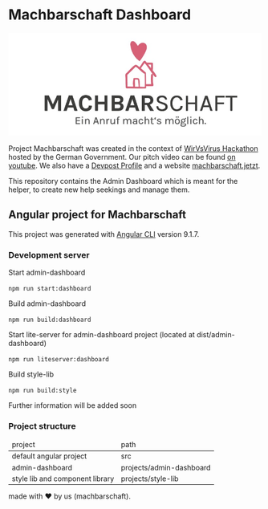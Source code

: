 # Machbarschaft Dashboard

![Machbarschaft Logo](images/logo.jpeg)

Project Machbarschaft was created in the context of [WirVsVirus Hackathon](https://wirvsvirushackathon.org/) hosted by the German Government. Our pitch video can be found [on youtube](https://www.youtube.com/watch?v=8YJ0I0dMmWg). We also have a [Devpost Profile](https://devpost.com/software/einanrufhilft) and a website [machbarschaft.jetzt](https://machbarschaft.jetzt/).

This repository contains the Admin Dashboard which is meant for the helper, to create new help seekings and manage them. 

## Angular project for Machbarschaft 

This project was generated with [Angular CLI](https://github.com/angular/angular-cli) version 9.1.7.

### Development server

Start admin-dashboard 

`npm run start:dashboard`

Build admin-dashboard 

`npm run build:dashboard`

Start lite-server for admin-dashboard project (located at dist/admin-dashboard)

`npm run liteserver:dashboard`

Build style-lib
 
 `npm run build:style`

Further information will be added soon

### Project structure

<table>
  <thead>
    <tr>
      <td>
        project
      </td>
      <td>
        path
      </td>
    </tr>
  </thead>
  <tbody>
    <tr>
      <td>
        default angular project
      </td>
      <td>
        src
      </td>
    </tr>
    <tr>
      <td>
        admin-dashboard
      </td>
      <td>
        projects/admin-dashboard
      </td>
    </tr>
    <tr>
      <td>
        style lib and component library
      </td>
      <td>
        projects/style-lib
      </td>
    </tr>
  </tbody>
</table>

made with ❤ by us (machbarschaft).

